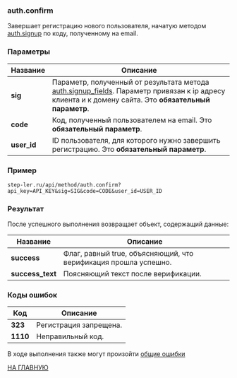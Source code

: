 ### auth.confirm

Завершает регистрацию нового пользователя, начатую методом [auth.signup](/auth/signup.md) по коду, полученному на email.


### Параметры

| Название |Описание |
|----|----|
| **sig** | Параметр, полученный от результата метода [auth.signup_fields](/auth/signup_fields.md). Параметр привязан к ip адресу клиента и к домену сайта. Это **обязательный параметр**. |
| **code** | Код, полученный пользователем на email. Это **обязательный параметр**. |
| **user_id** | ID пользователя, для которого нужно завершить регистрацию. Это **обязательный параметр**. |

### Пример

```
step-ler.ru/api/method/auth.confirm?api_key=API_KEY&sig=SIG&code=CODE&user_id=USER_ID
```

### Результат

После успешного выполнения возвращает объект, содержащий данные:

| Название |Описание |
|----|----|
| **success** | Флаг, равный true, объясняющий, что верификация прошла успешно. |
| **success_text** | Поясняющий текст после верификации. |


### Коды ошибок

|Код | Описание |
|----|----|
| **323** | Регистрация запрещена. |
| **1110** | Неправильный код. |

В ходе выполнения также могут произойти [общие ошибки](docs/errors.md)

[НА ГЛАВНУЮ](README.md)